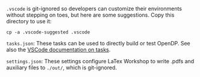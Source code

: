 `.vscode` is git-ignored so developers can customize their environments
without stepping on toes, but here are some suggestions.
Copy this directory to use it: 
```
cp -a .vscode-suggested .vscode
```

`tasks.json`: These tasks can be used to directly build or test OpenDP.
See also the [VSCode documentation on tasks](https://code.visualstudio.com/docs/editor/tasks). 

`settings.json`: These settings configure LaTex Workshop to write .pdfs and auxiliary files to `./out/`, which is git-ignored.
